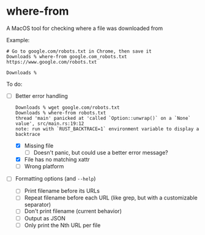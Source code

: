# where-from

A MacOS tool for checking where a file was downloaded from

Example:
```shell
# Go to google.com/robots.txt in Chrome, then save it
Downloads % where-from google.com_robots.txt 
https://www.google.com/robots.txt

Downloads %
```

To do:
- [ ] Better error handling

    ```shell
    Downloads % wget google.com/robots.txt
    Downloads % where-from robots.txt 
    thread 'main' panicked at 'called `Option::unwrap()` on a `None` value', src/main.rs:19:12
    note: run with `RUST_BACKTRACE=1` environment variable to display a backtrace 
    ```

    - [x] Missing file
        - [ ] Doesn't panic, but could use a better error message?
    - [x] File has no matching xattr
    - [ ] Wrong platform
- [ ] Formatting options (and `--help`)
    - [ ] Print filename before its URLs
    - [ ] Repeat filename before each URL (like grep, but with a customizable separator)
    - [ ] Don't print filename (current behavior)
    - [ ] Output as JSON
    - [ ] Only print the Nth URL per file
